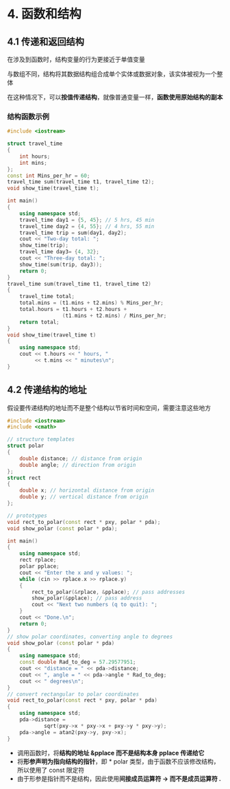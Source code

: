 # 4. 函数和结构

## 4.1 传递和返回结构

在涉及到函数时，结构变量的行为更接近于单值变量

与数组不同，结构将其数据结构组合成单个实体或数据对象，该实体被视为一个整体

在这种情况下，可以**按值传递结构**，就像普通变量一样，**函数使用原始结构的副本**

### 结构函数示例

```cpp
#include <iostream>

struct travel_time
{
    int hours;
    int mins;
};
const int Mins_per_hr = 60;
travel_time sum(travel_time t1, travel_time t2);
void show_time(travel_time t);

int main()
{
    using namespace std;
    travel_time day1 = {5, 45}; // 5 hrs, 45 min
    travel_time day2 = {4, 55}; // 4 hrs, 55 min
    travel_time trip = sum(day1, day2);
    cout << "Two-day total: ";
    show_time(trip);
    travel_time day3= {4, 32};
    cout << "Three-day total: ";
    show_time(sum(trip, day3));
    return 0;
}
travel_time sum(travel_time t1, travel_time t2)
{
    travel_time total;
    total.mins = (t1.mins + t2.mins) % Mins_per_hr;
    total.hours = t1.hours + t2.hours +
                  (t1.mins + t2.mins) / Mins_per_hr;
    return total;
}
void show_time(travel_time t)
{
    using namespace std;
    cout << t.hours << " hours, "
         << t.mins << " minutes\n";
}

```

## 4.2 传递结构的地址

假设要传递结构的地址而不是整个结构以节省时间和空间，需要注意这些地方

```cpp
#include <iostream>
#include <cmath>

// structure templates
struct polar
{
    double distance; // distance from origin
    double angle; // direction from origin
};
struct rect
{
    double x; // horizontal distance from origin
    double y; // vertical distance from origin
};

// prototypes
void rect_to_polar(const rect * pxy, polar * pda);
void show_polar (const polar * pda);

int main()
{
    using namespace std;
    rect rplace;
    polar pplace;
    cout << "Enter the x and y values: ";
    while (cin >> rplace.x >> rplace.y)
    {
        rect_to_polar(&rplace, &pplace); // pass addresses
        show_polar(&pplace); // pass address
        cout << "Next two numbers (q to quit): ";
    }
    cout << "Done.\n";
    return 0;
}
// show polar coordinates, converting angle to degrees
void show_polar (const polar * pda)
{
    using namespace std;
    const double Rad_to_deg = 57.29577951;
    cout << "distance = " << pda->distance;
    cout << ", angle = " << pda->angle * Rad_to_deg;
    cout << " degrees\n";
}
// convert rectangular to polar coordinates
void rect_to_polar(const rect * pxy, polar * pda)
{
    using namespace std;
    pda->distance =
            sqrt(pxy->x * pxy->x + pxy->y * pxy->y);
    pda->angle = atan2(pxy->y, pxy->x);
}
```

* 调用函数时，将**结构的地址 &pplace 而不是结构本身 pplace 传递给它**
* 将**形参声明为指向结构的指针**，即 \* polar 类型，由于函数不应该修改结构，所以使用了 const 限定符
* 由于形参是指针而不是结构，因此使用**间接成员运算符 -&gt; 而不是成员运算符 .**









